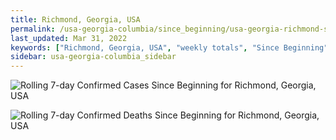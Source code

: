 ```yaml
---
title: Richmond, Georgia, USA
permalink: /usa-georgia-columbia/since_beginning/usa-georgia-richmond-since_beginning.html
last_updated: Mar 31, 2022
keywords: ["Richmond, Georgia, USA", "weekly totals", "Since Beginning"]
sidebar: usa-georgia-columbia_sidebar
---
```


![Rolling 7-day Confirmed Cases Since Beginning for Richmond, Georgia, USA](/covid_tracker/images/graphs/usa-georgia-richmond-rolling_7_days_confirmed-since_beginning_graph.png)

![Rolling 7-day Confirmed Deaths Since Beginning for Richmond, Georgia, USA](/covid_tracker/images/graphs/usa-georgia-richmond-rolling_7_days_deaths-since_beginning_graph.png)
